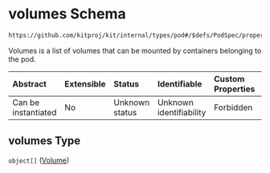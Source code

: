 # volumes Schema

```txt
https://github.com/kitproj/kit/internal/types/pod#/$defs/PodSpec/properties/volumes
```

Volumes is a list of volumes that can be mounted by containers belonging to the pod.

| Abstract            | Extensible | Status         | Identifiable            | Custom Properties | Additional Properties | Access Restrictions | Defined In                                                            |
| :------------------ | :--------- | :------------- | :---------------------- | :---------------- | :-------------------- | :------------------ | :-------------------------------------------------------------------- |
| Can be instantiated | No         | Unknown status | Unknown identifiability | Forbidden         | Allowed               | none                | [pod.schema.json\*](../../out/pod.schema.json "open original schema") |

## volumes Type

`object[]` ([Volume](pod-defs-volume.md))
